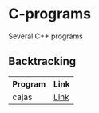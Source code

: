 # C-programs
Several C++ programs

<h2> Backtracking </h2>
<table>
  <tr>
    <th>Program</th>
    <th>Link</th>
  </tr>
  <tr>
    <td>cajas</td>
    <td><a href=https://github.com/javVM/C-programs/blob/ae8132c3c9609ce31491327ef90a0bb41de9d967/backtracking/cajas.cpps>Link</a></td>
  </tr>
</table>
